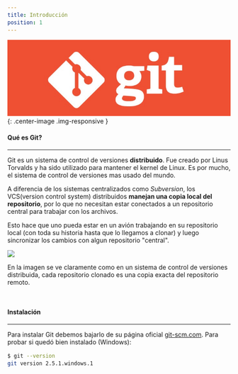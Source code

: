 ```yaml
---
title: Introducción
position: 1
---
```

![Git Logo](/images/git_logo2.jpg){: .center-image .img-responsive }

#### Qué es Git?
------
Git es un sistema de control de versiones <strong>distribuido</strong>. Fue creado por Linus Torvalds y ha sido utilizado para mantener el kernel de Linux. Es por mucho, el sistema de control de versiones mas usado del mundo.

A diferencia de los sistemas centralizados como *Subversion*, los VCS(version control system) distribuidos <strong>manejan una copia local del repositorio</strong>, por lo que no necesitan estar conectados a un repositorio central para trabajar con los archivos.

Esto hace que uno pueda estar en un avión trabajando en su repositorio local (con toda su historia hasta que lo llegamos a clonar) y luego sincronizar los cambios con algun repositorio "central". 


<img src="https://www.git-tower.com/learn/content/01-git/01-ebook/en/02-mac/07-appendix/02-from-subversion-to-git/centralized-vs-distributed.png" class="center-image" style="display: block;	max-width: 70%;	height: auto;">

En la imagen se ve claramente como en un sistema de control de versiones distribuida, cada repositorio clonado es una copia exacta del repositorio remoto.
<br>

<br>

#### Instalación
------
Para instalar Git debemos bajarlo de su página oficial [git-scm.com](https://git-scm.com/ "Página oficial de Git"). Para probar si quedó bien instalado (Windows):

```sh
$ git --version
git version 2.5.1.windows.1
```

<br>



<!-- Welcome to our API.

This API document is designed for those interested in developing for our platform.

This API is still under development and will evolve.

You'll succeed if you do this.
{: .success }

Here's some useful information.
{: .info }

Something may not happen if you try and do this.
{: .warning }

Something bad will happen if you do this.
{: .error } -->
